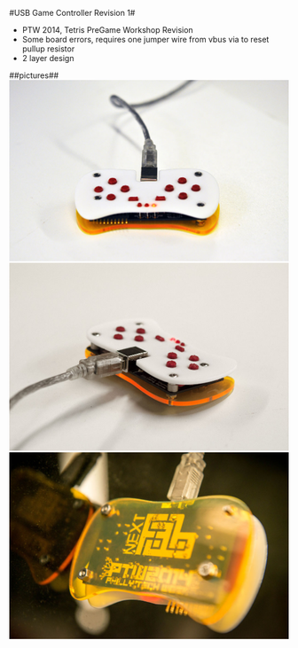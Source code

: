 #USB Game Controller Revision 1#
- PTW 2014, Tetris PreGame Workshop Revision
- Some board errors, requires one jumper wire from vbus via to reset pullup resistor
- 2 layer design

##pictures##
![img1](https://github.com/LukeGary462/nfsTetris/blob/master/GameControllerHardware/Revision1/images/FQMM0M0I06J92FK.LARGE.jpg)
![img2](https://github.com/LukeGary462/nfsTetris/blob/master/GameControllerHardware/Revision1/images/FU390C7I06J92FY.LARGE.jpg)
![img3](https://github.com/LukeGary462/nfsTetris/blob/master/GameControllerHardware/Revision1/images/FAASBT1HZZRDJIF.LARGE.jpg)

